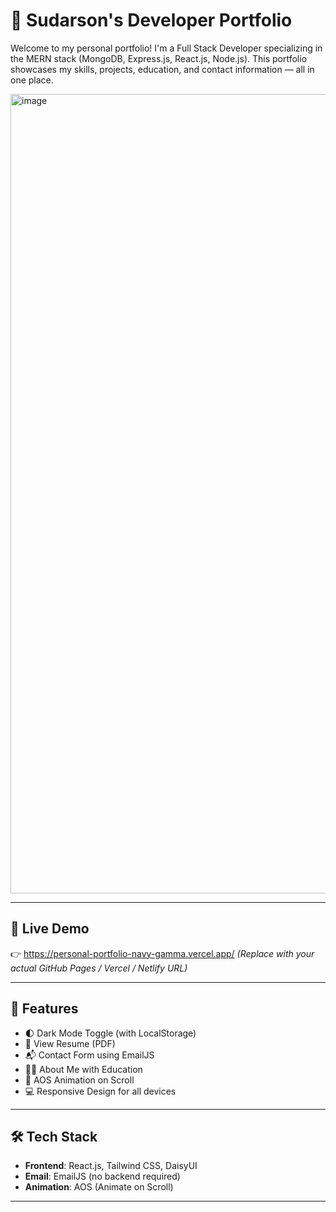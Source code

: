 # 💼 Sudarson's Developer Portfolio

Welcome to my personal portfolio! I'm a Full Stack Developer specializing in the MERN stack (MongoDB, Express.js, React.js, Node.js). This portfolio showcases my skills, projects, education, and contact information — all in one place.

<img width="1279" alt="image" src="https://github.com/user-attachments/assets/dc74d251-e8a0-47f0-8389-351739dc5b68" />


---

## 🚀 Live Demo

👉 https://personal-portfolio-navy-gamma.vercel.app/
*(Replace with your actual GitHub Pages / Vercel / Netlify URL)*

---

## 📌 Features

- 🌓 Dark Mode Toggle (with LocalStorage)
- 📄 View Resume (PDF)
- 📬 Contact Form using EmailJS
- 👨‍💼 About Me with Education
- 🎨 AOS Animation on Scroll
- 💻 Responsive Design for all devices

---

## 🛠 Tech Stack

- **Frontend**: React.js, Tailwind CSS, DaisyUI
- **Email**: EmailJS (no backend required)
- **Animation**: AOS (Animate on Scroll)

---


